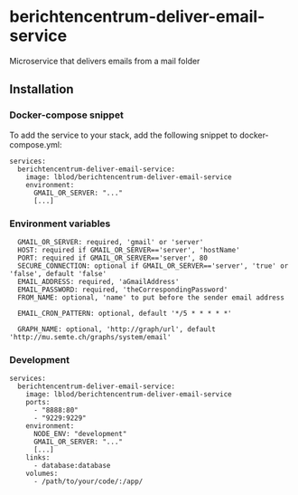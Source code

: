 # berichtencentrum-deliver-email-service

Microservice that delivers emails from a mail folder

## Installation

### Docker-compose snippet

To add the service to your stack, add the following snippet to docker-compose.yml:

```
services:
  berichtencentrum-deliver-email-service:
    image: lblod/berichtencentrum-deliver-email-service
    environment:
      GMAIL_OR_SERVER: "..."
      [...]
```

### Environment variables
```
  GMAIL_OR_SERVER: required, 'gmail' or 'server'
  HOST: required if GMAIL_OR_SERVER=='server', 'hostName'
  PORT: required if GMAIL_OR_SERVER=='server', 80
  SECURE_CONNECTION: optional if GMAIL_OR_SERVER=='server', 'true' or 'false', default 'false'
  EMAIL_ADDRESS: required, 'aGmailAddress'
  EMAIL_PASSWORD: required, 'theCorrespondingPassword'
  FROM_NAME: optional, 'name' to put before the sender email address

  EMAIL_CRON_PATTERN: optional, default '*/5 * * * * *'

  GRAPH_NAME: optional, 'http://graph/url', default 'http://mu.semte.ch/graphs/system/email'
```

### Development

```
services:
  berichtencentrum-deliver-email-service:
    image: lblod/berichtencentrum-deliver-email-service
    ports:
      - "8888:80"
      - "9229:9229"
    environment:
      NODE_ENV: "development"
      GMAIL_OR_SERVER: "..."
      [...]
    links:
      - database:database
    volumes:
      - /path/to/your/code/:/app/
```
